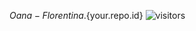 ${Oana-Florentina}.${your.repo.id}
![visitors](https://visitor-badge.glitch.me/badge?page_id=page.id)

